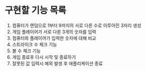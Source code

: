 # 구현할 기능 목록

1. 컴퓨터가 랜덤으로 1부터 9까지의 서로 다른 수로 이루어진 3자리 생성
2. 게임 플레이어가 서로 다른 3개의 숫자를 입력
3. 컴퓨터와 플레이어가 입력한 숫자에 대해 비교
4. 스트라이크 수 체크 기능
5. 볼 수 체크 기능
5. 게임 종료후 다시 시작 및 종료하기
6. 잘못된 값 입력시 예외 발생 후 애플리케이션 종료